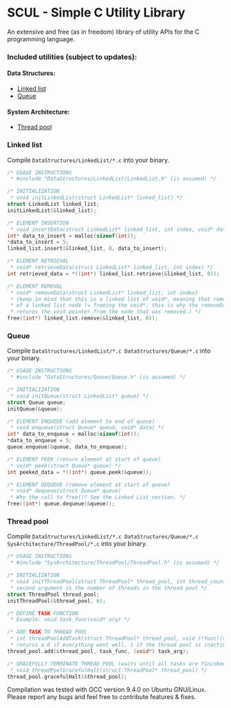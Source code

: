 # SCUL - Simple C Utility Library
An extensive and free (as in freedom) library of utility APIs for the C programming language.
### Included utilities (subject to updates):
#### Data Structures:
- [Linked list](#linked-list)
- [Queue](#queue)
#### System Architecture:
- [Thread pool](#thread-pool)

### Linked list
Compile `DataStructures/LinkedList/*.c` into your binary.
```C
/* USAGE INSTRUCTIONS 
 * #include "DataStructures/LinkedList/LinkedList.h" (is assumed) */

/* INITIALIZATION
 * void initLinkedList(struct LinkedList* linked_list) */
struct LinkedList linked_list;
initLinkedList(&linked_list);

/* ELEMENT INSERTION
 * void insertData(struct LinkedList* linked_list, int index, void* data) */
int* data_to_insert = malloc(sizeof(int));
*data_to_insert = 5;
linked_list.insert(&linked_list, 0, data_to_insert);

/* ELEMENT RETRIEVAL
 * void* retrieveData(struct LinkedList* linked_list, int index) */
int retrieved_data = *((int*) linked_list.retrieve(&linked_list, 0));

/* ELEMENT REMOVAL
 * void* removeData(struct LinkedList* linked_list, int index) 
 * (keep in mind that this is a linked list of void*, meaning that removal
 * of a linked list node != freeing the void*, this is why the removeData() function
 * returns the void pointer from the node that was removed.) */
free((int*) linked_list.remove(&linked_list, 0));
```
### Queue
Compile `DataStructures/LinkedList/*.c DataStructures/Queue/*.c` into your binary.
```C
/* USAGE INSTRUCTIONS 
 * #include "DataStructures/Queue/Queue.h" (is assumed) */

/* INITIALIZATION
 * void initQueue(struct LinkedList* queue) */
struct Queue queue;
initQueue(&queue);

/* ELEMENT ENQUEUE (add element to end of queue)
 * void enqueue(struct Queue* queue, void* data) */
int* data_to_enqueue = malloc(sizeof(int));
*data_to_enqueue = 5;
queue.enqueue(&queue, data_to_enqueue);

/* ELEMENT PEEK (return element at start of queue)
 * void* peek(struct Queue* queue) */
int peeked_data = *((int*) queue.peek(&queue));

/* ELEMENT DEQUEUE (remove element at start of queue)
 * void* dequeue(struct Queue* queue) 
 * Why the call to free()? See the Linked List section. */
free((int*) queue.dequeue(&queue));
```
### Thread pool
Compile `DataStructures/LinkedList/*.c DataStructures/Queue/*.c SysArchitecture/ThreadPool/*.c` into your binary.
```C
/* USAGE INSTRUCTIONS
 * #include "SysArchitecture/ThreadPool/ThreadPool.h" (is assumed) */

/* INITIALIZATION
 * void initThreadPool(struct ThreadPool* thread_pool, int thread_count) 
 * second argument is the number of threads in the thread pool */
struct ThreadPool thread_pool;
initThreadPool(&thread_pool, 6);

/* DEFINE TASK FUNCTION 
 * Example: void task_func(void* arg) */

/* ADD TASK TO THREAD POOL
 * int threadPoolAddTask(struct ThreadPool* thread_pool, void (*func)(void*), void* arg) 
 * returns a 0 if everything went well, 1 if the thread pool is inactive */
thread_pool.add(&thread_pool, task_func, (void*) task_arg);

/* GRACEFULLY TERMINATE THREAD POOL (waits until all tasks are finished before freeing the thread pool memory
 * void threadPoolGracefulHalt(struct ThreadPool* thread_pool) */
thread_pool.gracefulHalt(&thread_pool);
```

Compilation was tested with GCC  version 9.4.0 on Ubuntu GNU/Linux.
Please report any bugs and feel free to contribute features & fixes. 
